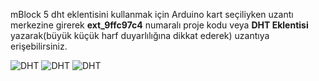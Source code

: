 mBlock 5 dht eklentisini kullanmak için Arduino kart seçiliyken uzantı merkezine girerek **ext_9ffc97c4** numaralı proje kodu veya **DHT Eklentisi** 
yazarak(büyük küçük harf duyarlılığına dikkat ederek) uzantıya erişebilirsiniz.


![DHT](https://user-images.githubusercontent.com/47238858/120891747-df1f1800-c612-11eb-87de-cff2a5666120.JPG "eklenti bölümü")
![DHT](https://user-images.githubusercontent.com/47238858/120893486-41c8e180-c61c-11eb-85d7-f28cffc720fc.PNG "kod bloklari")
![DHT](https://user-images.githubusercontent.com/47238858/120891752-e3e3cc00-c612-11eb-8f1e-3e3ade892950.JPG "örnek uygulama")



